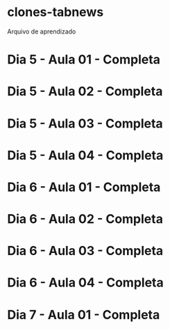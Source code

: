 # clones-tabnews
Arquivo de aprendizado

# Dia 5 - Aula 01 - Completa
# Dia 5 - Aula 02 - Completa
# Dia 5 - Aula 03 - Completa
# Dia 5 - Aula 04 - Completa


# Dia 6 - Aula 01 - Completa
# Dia 6 - Aula 02 - Completa
# Dia 6 - Aula 03 - Completa
# Dia 6 - Aula 04 - Completa

# Dia 7 - Aula 01 - Completa